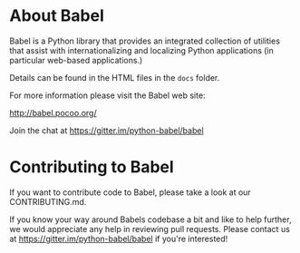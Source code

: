 About Babel
===========

Babel is a Python library that provides an integrated collection of
utilities that assist with internationalizing and localizing Python
applications (in particular web-based applications.)

Details can be found in the HTML files in the `docs` folder.

For more information please visit the Babel web site:

  <http://babel.pocoo.org/>

Join the chat at https://gitter.im/python-babel/babel

Contributing to Babel
=====================

If you want to contribute code to Babel, please take a look at our
CONTRIBUTING.md.

If you know your way around Babels codebase a bit and like to help further, we
would appreciate any help in reviewing pull requests. Please contact us at
<https://gitter.im/python-babel/babel> if you're interested!
